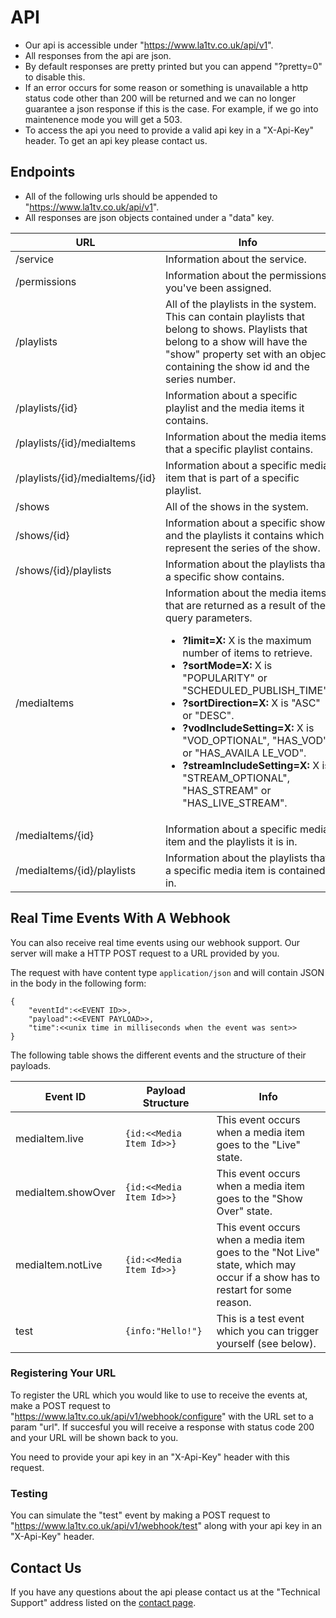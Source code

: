 # API
- Our api is accessible under "https://www.la1tv.co.uk/api/v1".
- All responses from the api are json.
- By default responses are pretty printed but you can append "?pretty=0" to disable this.
- If an error occurs for some reason or something is unavailable a http status code other than 200 will be returned and we can no longer guarantee a json response if this is the case. For example, if we go into maintenence mode you will get a 503.
- To access the api you need to provide a valid api key in a "X-Api-Key" header. To get an api key please contact us.

## Endpoints
- All of the following urls should be appended to "https://www.la1tv.co.uk/api/v1".
- All responses are json objects contained under a "data" key.

|   URL     | Info            |
|-----------|------------------|
| /service  | Information about the service.
| /permissions | Information about the permissions you've been assigned.
| /playlists| All of the playlists in the system. This can contain playlists that belong to shows. Playlists that belong to a show will have the "show" property set with an object containing the show id and the series number.
| /playlists/{id} | Information about a specific playlist and the media items it contains.
| /playlists/{id}/mediaItems | Information about the media items that a specific playlist contains.
| /playlists/{id}/mediaItems/{id} | Information about a specific media item that is part of a specific playlist.
| /shows    | All of the shows in the system.
| /shows/{id} | Information about a specific show and the playlists it contains which represent the series of the show.
| /shows/{id}/playlists | Information about the playlists that a specific show contains.
| /mediaItems | Information about the media items that are returned as a result of the query parameters.<ul><li>**?limit=X:** X is the maximum number of items to retrieve.</li><li>**?sortMode=X:** X is "POPULARITY" or "SCHEDULED_PUBLISH_TIME".</li><li>**?sortDirection=X:** X is "ASC" or "DESC".</li><li>**?vodIncludeSetting=X:** X is "VOD_OPTIONAL", "HAS_VOD" or "HAS_AVAILA LE_VOD".</li><li>**?streamIncludeSetting=X:** X is "STREAM_OPTIONAL", "HAS_STREAM" or "HAS_LIVE_STREAM".</li></ul>
| /mediaItems/{id} | Information about a specific media item and the playlists it is in.
| /mediaItems/{id}/playlists | Information about the playlists that a specific media item is contained in.


## Real Time Events With A Webhook
You can also receive real time events using our webhook support.
Our server will make a HTTP POST request to a URL provided by you.

The request with have content type `application/json` and will contain JSON in the body in the following form:
```
{
	"eventId":<<EVENT ID>>,
	"payload":<<EVENT PAYLOAD>>,
	"time":<<unix time in milliseconds when the event was sent>>
}
```

The following table shows the different events and the structure of their payloads.

|  Event ID        |  Payload Structure       |  Info    |
|------------------|--------------------------|----------|
| mediaItem.live   | `{id:<<Media Item Id>>}`   | This event occurs when a media item goes to the "Live" state.
| mediaItem.showOver | `{id:<<Media Item Id>>}` | This event occurs when a media item goes to the "Show Over" state.
| mediaItem.notLive | `{id:<<Media Item Id>>}`  | This event occurs when a media item goes to the "Not Live" state, which may occur if a show has to restart for some reason.
| test              | `{info:"Hello!"} `        | This is a test event which you can trigger yourself (see below).

### Registering Your URL
To register the URL which you would like to use to receive the events at, make a POST request to "https://www.la1tv.co.uk/api/v1/webhook/configure" with the URL set to a param "url". If succesful you will receive a response with status code 200 and your URL will be shown back to you.

You need to provide your api key in an "X-Api-Key" header with this request.

### Testing
You can simulate the "test" event by making a POST request to "https://www.la1tv.co.uk/api/v1/webhook/test" along with your api key in an "X-Api-Key" header.

## Contact Us
If you have any questions about the api please contact us at the "Technical Support" address listed on the [contact page](https://www.la1tv.co.uk/contact).

